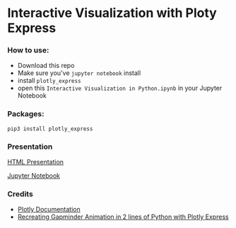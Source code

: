 # Interactive Visualization with Ploty Express

### How to use:

* Download this repo
* Make sure you've `jupyter notebook` install
* install `plotly_express`
* open this `Interactive Visualization in Python.ipynb` in your Jupyter Notebook

### Packages:

`pip3 install plotly_express`

### Presentation

[HTML Presentation](https://amrrs.github.io/Interactive-Viz-Plotly-Express/presentation.html)

[Jupyter Notebook](https://nbviewer.jupyter.org/github/amrrs/Interactive-Viz-Plotly-Express/blob/master/Interactive%20Visualization%20in%20Python.ipynb)


### Credits

+ [Plotly Documentation](https://www.plotly.express/plotly_express/)
+ [Recreating Gapminder Animation in 2 lines of Python with Plotly Express](https://github.com/amrrs/blogpost_codes/blob/master/gapminder_animation_plotly_express.ipynb)